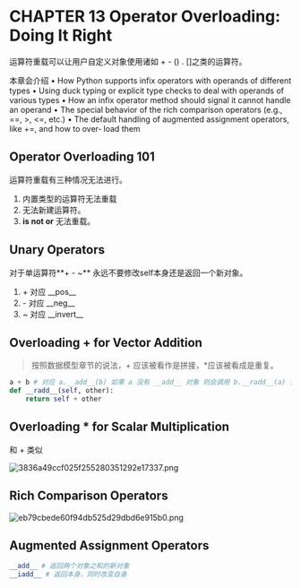 # CHAPTER 13 Operator Overloading: Doing It Right
运算符重载可以让用户自定义对象使用诸如 + - () . []之类的运算符。

本章会介绍
• How Python supports infix operators with operands of different types
• Using duck typing or explicit type checks to deal with operands of various types
• How an infix operator method should signal it cannot handle an operand
• The special behavior of the rich comparison operators (e.g., ==, >, <=, etc.)
• The default handling of augmented assignment operators, like +=, and how to over‐ load them

## Operator Overloading 101
运算符重载有三种情况无法进行。
1. 内置类型的运算符无法重载
2. 无法新建运算符。
3. **is not or** 无法重载。

## Unary Operators 
对于单运算符**+ - ~** 永远不要修改self本身还是返回一个新对象。
1. \+ 对应 \_\_pos\_\_
1. \- 对应 \_\_neg\_\_
1. ~ 对应 \_\_invert\_\_

## Overloading + for Vector Addition
> 按照数据模型章节的说法，+ 应该被看作是拼接，\*应该被看成是重复。
```python
a + b # 对应 a.__add__(b) 如果 a 没有 __add__ 对象 则会调用 b.__radd__(a) 为了 b+a也能实现，在对象a中也需要定义
def __radd__(self, other):
    return self + other
```

## Overloading * for Scalar Multiplication
和 + 类似

![3836a49ccf025f255280351292e17337.png](evernotecid://60614192-C7C5-4611-9CAC-5D15AB1BE3D8/appyinxiangcom/7169492/ENResource/p13379)

## Rich Comparison Operators

![eb79cbede60f94db525d29dbd6e915b0.png](evernotecid://60614192-C7C5-4611-9CAC-5D15AB1BE3D8/appyinxiangcom/7169492/ENResource/p13380)


## Augmented Assignment Operators
```python
__add__ # 返回两个对象之和的新对象
__iadd__ # 返回本身，同时改变自身
```
